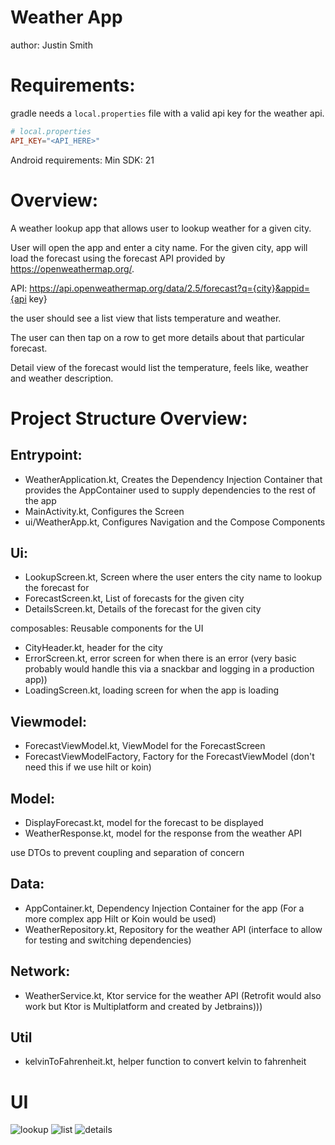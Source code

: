 # Weather App

author: Justin Smith

# Requirements:

gradle needs a `local.properties` file with a valid api key for the weather api.

```toml
# local.properties
API_KEY="<API_HERE>"
```

Android requirements:
Min SDK: 21

# Overview:

A weather lookup app that allows user to lookup weather for a given city.

User will open the app and enter a city name. For the given city, app will load the forecast using the forecast API provided by https://openweathermap.org/.

API: https://api.openweathermap.org/data/2.5/forecast?q={city}&appid={api key}

the user should see a list view that lists temperature and weather.

The user can then tap on a row to get more details about that particular forecast.

Detail view of the forecast would list the temperature, feels like, weather and weather description.

# Project Structure Overview:

## Entrypoint:

- WeatherApplication.kt, Creates the Dependency Injection Container that provides the AppContainer used to supply dependencies to the rest of the app
- MainActivity.kt, Configures the Screen
- ui/WeatherApp.kt, Configures Navigation and the Compose Components

## Ui:

- LookupScreen.kt, Screen where the user enters the city name to lookup the forecast for
- ForecastScreen.kt, List of forecasts for the given city
- DetailsScreen.kt, Details of the forecast for the given city

composables: Reusable components for the UI

- CityHeader.kt, header for the city
- ErrorScreen.kt, error screen for when there is an error (very basic probably would handle this via a snackbar and logging in a production app))
- LoadingScreen.kt, loading screen for when the app is loading

## Viewmodel:

- ForecastViewModel.kt, ViewModel for the ForecastScreen
- ForecastViewModelFactory, Factory for the ForecastViewModel (don't need this if we use hilt or koin)

## Model:

- DisplayForecast.kt, model for the forecast to be displayed
- WeatherResponse.kt, model for the response from the weather API

use DTOs to prevent coupling and separation of concern

## Data:

- AppContainer.kt, Dependency Injection Container for the app (For a more complex app Hilt or Koin would be used)
- WeatherRepository.kt, Repository for the weather API (interface to allow for testing and switching dependencies)

## Network:

- WeatherService.kt, Ktor service for the weather API (Retrofit would also work but Ktor is Multiplatform and created by Jetbrains)))

## Util

- kelvinToFahrenheit.kt, helper function to convert kelvin to fahrenheit


# UI

![lookup](/images/lookup.png)
![list](/images/list.png)
![details](/images/details.png)
